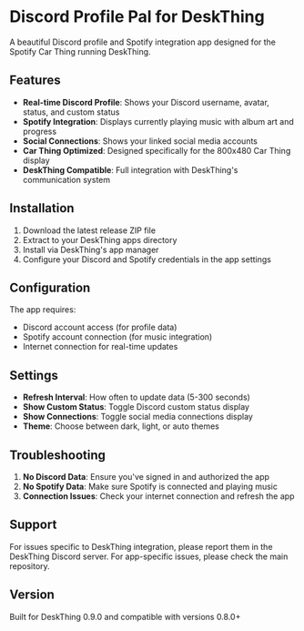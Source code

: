 
# Discord Profile Pal for DeskThing

A beautiful Discord profile and Spotify integration app designed for the Spotify Car Thing running DeskThing.

## Features

- **Real-time Discord Profile**: Shows your Discord username, avatar, status, and custom status
- **Spotify Integration**: Displays currently playing music with album art and progress
- **Social Connections**: Shows your linked social media accounts
- **Car Thing Optimized**: Designed specifically for the 800x480 Car Thing display
- **DeskThing Compatible**: Full integration with DeskThing's communication system

## Installation

1. Download the latest release ZIP file
2. Extract to your DeskThing apps directory
3. Install via DeskThing's app manager
4. Configure your Discord and Spotify credentials in the app settings

## Configuration

The app requires:
- Discord account access (for profile data)
- Spotify account connection (for music integration)
- Internet connection for real-time updates

## Settings

- **Refresh Interval**: How often to update data (5-300 seconds)
- **Show Custom Status**: Toggle Discord custom status display
- **Show Connections**: Toggle social media connections display
- **Theme**: Choose between dark, light, or auto themes

## Troubleshooting

1. **No Discord Data**: Ensure you've signed in and authorized the app
2. **No Spotify Data**: Make sure Spotify is connected and playing music
3. **Connection Issues**: Check your internet connection and refresh the app

## Support

For issues specific to DeskThing integration, please report them in the DeskThing Discord server.
For app-specific issues, please check the main repository.

## Version

Built for DeskThing 0.9.0 and compatible with versions 0.8.0+
